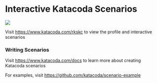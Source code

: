 # Interactive Katacoda Scenarios

[![](http://shields.katacoda.com/katacoda/rkskc/count.svg)](https://www.katacoda.com/rkskc "Get your profile on Katacoda.com")

Visit https://www.katacoda.com/rkskc to view the profile and interactive scenarios

### Writing Scenarios
Visit https://www.katacoda.com/docs to learn more about creating Katacoda scenarios

For examples, visit https://github.com/katacoda/scenario-example
